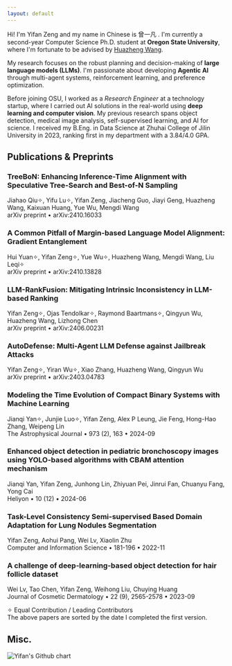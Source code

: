 ```yaml
---
layout: default
---
```


Hi! I'm Yifan Zeng and my name in Chinese is 曾一凡 . I'm currently a second-year Computer Science Ph.D. student at **Oregon State University**, where I'm fortunate to be advised by [Huazheng Wang](https://huazhengwang.github.io/).

My research focuses on the robust planning and decision-making of **large language models (LLMs)**. I'm passionate about developing **Agentic AI** through multi-agent systems, reinforcement learning, and preference optimization.

Before joining OSU, I worked as a *Research Engineer* at a technology startup, where I carried out AI solutions in the real-world using **deep learning and computer vision**. My previous research spans object detection, medical image analysis, self-supervised learning, and AI for science.
I received my B.Eng. in Data Science at Zhuhai College of Jilin University in 2023, ranking first in my department with a 3.84/4.0 GPA.

<!-- ## News and Updates -->


## Publications & Preprints

<div class="publications-container">
    <div class="publication-item">
        <h3 class="publication-title">TreeBoN: Enhancing Inference-Time Alignment with Speculative Tree-Search and Best-of-N Sampling</h3>
        <div class="publication-authors">
            Jiahao Qiu✧, Yifu Lu✧, <span class="highlighted-author">Yifan Zeng</span>, Jiacheng Guo, Jiayi Geng, Huazheng Wang, Kaixuan Huang, Yue Wu, Mengdi Wang
        </div>
        <div class="publication-info">
            <span class="publication-venue">arXiv preprint</span>
            <span class="publication-separator">•</span>
            <span class="publication-date">arXiv:2410.16033</span>
        </div>
    </div>
</div>

<div class="publications-container">
    <div class="publication-item">
        <h3 class="publication-title">A Common Pitfall of Margin-based Language Model Alignment: Gradient Entanglement</h3>
        <div class="publication-authors">
            Hui Yuan✧, <span class="highlighted-author">Yifan Zeng</span>✧, Yue Wu✧, Huazheng Wang, Mengdi Wang, Liu Leqi✧
        </div>
        <div class="publication-info">
            <span class="publication-venue">arXiv preprint</span>
            <span class="publication-separator">•</span>
            <span class="publication-date">arXiv:2410.13828</span>
        </div>
    </div>
</div>

<div class="publications-container">
    <div class="publication-item">
        <h3 class="publication-title">LLM-RankFusion: Mitigating Intrinsic Inconsistency in LLM-based Ranking</h3>
        <div class="publication-authors">
            <span class="highlighted-author">Yifan Zeng</span>✧, Ojas Tendolkar✧, Raymond Baartmans✧, Qingyun Wu, Huazheng Wang, Lizhong Chen
        </div>
        <div class="publication-info">
            <span class="publication-venue">arXiv preprint</span>
            <span class="publication-separator">•</span>
            <span class="publication-date">arXiv:2406.00231</span>
        </div>
    </div>
</div>

<div class="publications-container">
    <div class="publication-item">
        <h3 class="publication-title">AutoDefense: Multi-Agent LLM Defense against Jailbreak Attacks</h3>
        <div class="publication-authors">
            <span class="highlighted-author">Yifan Zeng</span>✧, Yiran Wu✧, Xiao Zhang, Huazheng Wang, Qingyun Wu
        </div>
        <div class="publication-info">
            <span class="publication-venue">arXiv preprint</span>
            <span class="publication-separator">•</span>
            <span class="publication-date">arXiv:2403.04783</span>
        </div>
    </div>
</div>

<div class="publications-container">
    <div class="publication-item">
        <h3 class="publication-title">Modeling the Time Evolution of Compact Binary Systems with Machine Learning</h3>
        <div class="publication-authors">
            Jianqi Yan✧, Junjie Luo✧, <span class="highlighted-author">Yifan Zeng</span>, Alex P Leung, Jie Feng, Hong-Hao Zhang, Weipeng Lin
        </div>
        <div class="publication-info">
            <span class="publication-venue">The Astrophysical Journal</span>
            <span class="publication-separator">•</span>
            <span class="publication-date">973 (2), 163</span>
            <span class="publication-separator">•</span>
            <span class="publication-date">2024-09</span>
        </div>
    </div>
</div>

<div class="publications-container">
    <div class="publication-item">
        <h3 class="publication-title">Enhanced object detection in pediatric bronchoscopy images using YOLO-based algorithms with CBAM attention mechanism</h3>
        <div class="publication-authors">
            Jianqi Yan, <span class="highlighted-author">Yifan Zeng</span>, Junhong Lin, Zhiyuan Pei, Jinrui Fan, Chuanyu Fang, Yong Cai
        </div>
        <div class="publication-info">
            <span class="publication-venue">Heliyon</span>
            <span class="publication-separator">•</span>
            <span class="publication-date">10 (12)</span>
            <span class="publication-separator">•</span>
            <span class="publication-date">2024-06</span>
        </div>
    </div>
</div>


<div class="publications-container">
    <div class="publication-item">
        <h3 class="publication-title">Task-Level Consistency Semi-supervised Based Domain Adaptation for Lung Nodules Segmentation</h3>
        <div class="publication-authors">
            <span class="highlighted-author">Yifan Zeng</span>, Aohui Pang, Wei Lv, Xiaolin Zhu
        </div>
        <div class="publication-info">
            <span class="publication-venue">Computer and Information Science</span>
            <span class="publication-separator">•</span>
            <span class="publication-date">181-196</span>
            <span class="publication-separator">•</span>
            <span class="publication-date">2022-11</span>
        </div>
    </div>
</div>


<div class="publications-container">
    <div class="publication-item">
        <h3 class="publication-title">A challenge of deep‐learning‐based object detection for hair follicle dataset</h3>
        <div class="publication-authors">
            Wei Lv, Tao Chen, <span class="highlighted-author">Yifan Zeng</span>, Weihong Liu, Chuying Huang
        </div>
        <div class="publication-info">
            <span class="publication-venue">Journal of Cosmetic Dermatology</span>
            <span class="publication-separator">•</span>
            <span class="publication-date">22 (9), 2565-2578</span>
            <span class="publication-separator">•</span>
            <span class="publication-date">2023-09</span>
        </div>
    </div>
</div>

✧ Equal Contribution / Leading Contributors <br>
The above papers are sorted by the date I completed the first version.

## Misc.

<img src="http://ghchart.rshah.org/XHMY" alt="Yifan's Github chart" />